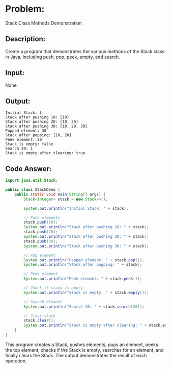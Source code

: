 # Problem: 
Stack Class Methods Demonstration

## Description: 
Create a program that demonstrates the various methods of the Stack class in Java, including push, pop, peek, empty, and search.

## Input: 
None

## Output:

```
Initial Stack: []
Stack after pushing 10: [10]
Stack after pushing 20: [10, 20]
Stack after pushing 30: [10, 20, 30]
Popped element: 30
Stack after popping: [10, 20]
Peek element: 20
Stack is empty: false
Search 20: 1
Stack is empty after clearing: true
```
## Code Answer:

```java
import java.util.Stack;

public class StackDemo {
    public static void main(String[] args) {
        Stack<Integer> stack = new Stack<>();

        System.out.println("Initial Stack: " + stack);

        // Push elements
        stack.push(10);
        System.out.println("Stack after pushing 10: " + stack);
        stack.push(20);
        System.out.println("Stack after pushing 20: " + stack);
        stack.push(30);
        System.out.println("Stack after pushing 30: " + stack);

        // Pop element
        System.out.println("Popped element: " + stack.pop());
        System.out.println("Stack after popping: " + stack);

        // Peek element
        System.out.println("Peek element: " + stack.peek());

        // Check if stack is empty
        System.out.println("Stack is empty: " + stack.empty());

        // Search element
        System.out.println("Search 20: " + stack.search(20));

        // Clear stack
        stack.clear();
        System.out.println("Stack is empty after clearing: " + stack.empty());
    }
}
```

This program creates a Stack, pushes elements, pops an element, peeks the top element, checks if the Stack is empty, searches for an element, and finally clears the Stack. The output demonstrates the result of each operation.